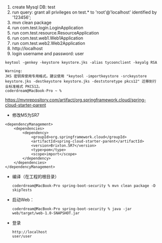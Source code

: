 1. create Mysql DB: test
2. run query: grant all privileges on test.* to 'root'@'localhost' identified by '123456';
3. mvn clean package
4. run com.test.login.LoginApplication
5. run com.test.resource.ResourceApplication
6. run com.test.web1.Web1Application
7. run com.test.web2.Web2Application
8. http://localhost
9. login username and password: user



```
keytool -genkey -keystore keystore.jks -alias tycoonclient -keyalg RSA
```



```
Warning:
JKS 密钥库使用专用格式。建议使用 "keytool -importkeystore -srckeystore keystore.jks -destkeystore keystore.jks -deststoretype pkcs12" 迁移到行业标准格式 PKCS12。
coderdream@MacBook-Pro ~ %
```





https://mvnrepository.com/artifact/org.springframework.cloud/spring-cloud-starter-parent

- 修改M5为SR7

```
<dependencyManagement>
    <dependencies>
        <dependency>
            <groupId>org.springframework.cloud</groupId>
            <artifactId>spring-cloud-starter-parent</artifactId>
            <version>Brixton.SR7</version>
            <type>pom</type>
            <scope>import</scope>
        </dependency>
    </dependencies>
</dependencyManagement>
```

- 编译（在工程的根目录）

  ```
  coderdream@MacBook-Pro spring-boot-security % mvn clean package -D skipTests
  ```

- 启动Web：

  ```
  coderdream@MacBook-Pro spring-boot-security % java -jar web/target/web-1.0-SNAPSHOT.jar
  ```

- 登录

  ```
  http://localhost
  user/user
  ```

  

